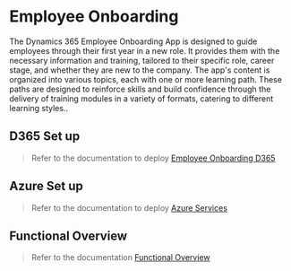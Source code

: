# Employee Onboarding

The Dynamics 365 Employee Onboarding App is designed to guide employees through their first year in a new role. It provides them with the necessary information and training, tailored to their specific role, career stage, and whether they are new to the company.
The app's content is organized into various topics, each with one or more learning path. These paths are designed to reinforce skills and build confidence through the delivery of training modules in a variety of formats, catering to different learning styles..

## D365 Set up
> Refer to the documentation to deploy [Employee Onboarding D365 ](D365%20Deployment/D365SetUp.md)

## Azure Set up
> Refer to the documentation to deploy [Azure Services](/Azure%20Deployment/AzureSetUp.md)

## Functional Overview
> Refer to the documentation [Functional Overview](/FunctionalOverview.md)

